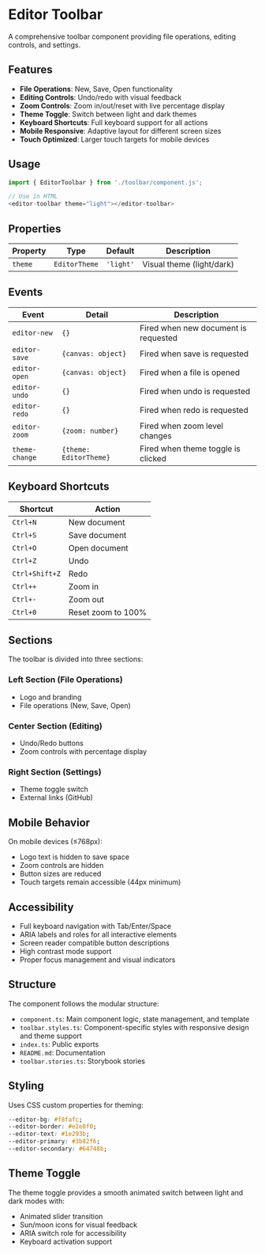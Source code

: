 # Editor Toolbar

A comprehensive toolbar component providing file operations, editing controls, and settings.

## Features

- **File Operations**: New, Save, Open functionality
- **Editing Controls**: Undo/redo with visual feedback
- **Zoom Controls**: Zoom in/out/reset with live percentage display
- **Theme Toggle**: Switch between light and dark themes
- **Keyboard Shortcuts**: Full keyboard support for all actions
- **Mobile Responsive**: Adaptive layout for different screen sizes
- **Touch Optimized**: Larger touch targets for mobile devices

## Usage

```typescript
import { EditorToolbar } from './toolbar/component.js';

// Use in HTML
<editor-toolbar theme="light"></editor-toolbar>
```

## Properties

| Property | Type          | Default   | Description               |
| -------- | ------------- | --------- | ------------------------- |
| `theme`  | `EditorTheme` | `'light'` | Visual theme (light/dark) |

## Events

| Event          | Detail                 | Description                          |
| -------------- | ---------------------- | ------------------------------------ |
| `editor-new`   | `{}`                   | Fired when new document is requested |
| `editor-save`  | `{canvas: object}`     | Fired when save is requested         |
| `editor-open`  | `{canvas: object}`     | Fired when a file is opened          |
| `editor-undo`  | `{}`                   | Fired when undo is requested         |
| `editor-redo`  | `{}`                   | Fired when redo is requested         |
| `editor-zoom`  | `{zoom: number}`       | Fired when zoom level changes        |
| `theme-change` | `{theme: EditorTheme}` | Fired when theme toggle is clicked   |

## Keyboard Shortcuts

| Shortcut       | Action             |
| -------------- | ------------------ |
| `Ctrl+N`       | New document       |
| `Ctrl+S`       | Save document      |
| `Ctrl+O`       | Open document      |
| `Ctrl+Z`       | Undo               |
| `Ctrl+Shift+Z` | Redo               |
| `Ctrl++`       | Zoom in            |
| `Ctrl+-`       | Zoom out           |
| `Ctrl+0`       | Reset zoom to 100% |

## Sections

The toolbar is divided into three sections:

### Left Section (File Operations)

- Logo and branding
- File operations (New, Save, Open)

### Center Section (Editing)

- Undo/Redo buttons
- Zoom controls with percentage display

### Right Section (Settings)

- Theme toggle switch
- External links (GitHub)

## Mobile Behavior

On mobile devices (≤768px):

- Logo text is hidden to save space
- Zoom controls are hidden
- Button sizes are reduced
- Touch targets remain accessible (44px minimum)

## Accessibility

- Full keyboard navigation with Tab/Enter/Space
- ARIA labels and roles for all interactive elements
- Screen reader compatible button descriptions
- High contrast mode support
- Proper focus management and visual indicators

## Structure

The component follows the modular structure:

- `component.ts`: Main component logic, state management, and template
- `toolbar.styles.ts`: Component-specific styles with responsive design and theme support
- `index.ts`: Public exports
- `README.md`: Documentation
- `toolbar.stories.ts`: Storybook stories

## Styling

Uses CSS custom properties for theming:

```css
--editor-bg: #f8fafc;
--editor-border: #e2e8f0;
--editor-text: #1e293b;
--editor-primary: #3b82f6;
--editor-secondary: #64748b;
```

## Theme Toggle

The theme toggle provides a smooth animated switch between light and dark modes with:

- Animated slider transition
- Sun/moon icons for visual feedback
- ARIA switch role for accessibility
- Keyboard activation support
